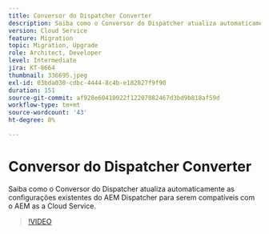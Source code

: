 ```yaml
---
title: Conversor do Dispatcher Converter
description: Saiba como o Conversor do Dispatcher atualiza automaticamente as configurações existentes do AEM Dispatcher para serem compatíveis com o AEM as a Cloud Service.
version: Cloud Service
feature: Migration
topic: Migration, Upgrade
role: Architect, Developer
level: Intermediate
jira: KT-8664
thumbnail: 336695.jpeg
exl-id: 03bda030-cdbc-4444-8c4b-e182827f9f90
duration: 151
source-git-commit: af928e60410022f12207082467d3bd9b818af59d
workflow-type: tm+mt
source-wordcount: '43'
ht-degree: 0%

---
```


# Conversor do Dispatcher Converter

Saiba como o Conversor do Dispatcher atualiza automaticamente as configurações existentes do AEM Dispatcher para serem compatíveis com o AEM as a Cloud Service.

>[!VIDEO](https://video.tv.adobe.com/v/336695?quality=12&learn=on)

